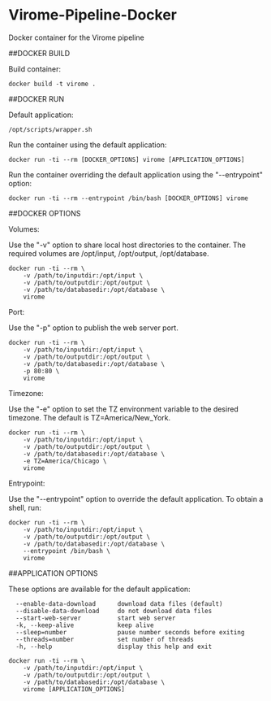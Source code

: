 # Virome-Pipeline-Docker
Docker container for the Virome pipeline

##DOCKER BUILD


Build container:
```
docker build -t virome .
```


##DOCKER RUN



Default application:

```
/opt/scripts/wrapper.sh
```

Run the container using the default application:

```
docker run -ti --rm [DOCKER_OPTIONS] virome [APPLICATION_OPTIONS]
```

Run the container overriding the default application using the "--entrypoint"
option:

```
docker run -ti --rm --entrypoint /bin/bash [DOCKER_OPTIONS] virome
```


##DOCKER OPTIONS


Volumes:

Use the "-v" option to share local host directories to the container.  The
required volumes are /opt/input, /opt/output, /opt/database.

```
docker run -ti --rm \
	-v /path/to/inputdir:/opt/input \
	-v /path/to/outputdir:/opt/output \
	-v /path/to/databasedir:/opt/database \
	virome
```

Port:

Use the "-p" option to publish the web server port.

```
docker run -ti --rm \
	-v /path/to/inputdir:/opt/input \
	-v /path/to/outputdir:/opt/output \
	-v /path/to/databasedir:/opt/database \
	-p 80:80 \
	virome
```

Timezone:

Use the "-e" option to set the TZ environment variable to the desired timezone.
The default is TZ=America/New_York.

```
docker run -ti --rm \
	-v /path/to/inputdir:/opt/input \
	-v /path/to/outputdir:/opt/output \
	-v /path/to/databasedir:/opt/database \
	-e TZ=America/Chicago \
	virome
```

Entrypoint:

Use the "--entrypoint" option to override the default application.  To obtain a
shell, run:

```
docker run -ti --rm \
	-v /path/to/inputdir:/opt/input \
	-v /path/to/outputdir:/opt/output \
	-v /path/to/databasedir:/opt/database \
	--entrypoint /bin/bash \
	virome
```


##APPLICATION OPTIONS

These options are available for the default application:

```
  --enable-data-download      download data files (default)
  --disable-data-download     do not download data files
  --start-web-server          start web server
  -k, --keep-alive            keep alive
  --sleep=number              pause number seconds before exiting
  --threads=number            set number of threads
  -h, --help                  display this help and exit
```

```
docker run -ti --rm \
	-v /path/to/inputdir:/opt/input \
	-v /path/to/outputdir:/opt/output \
	-v /path/to/databasedir:/opt/database \
	virome [APPLICATION_OPTIONS]
```
